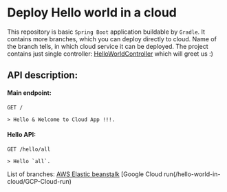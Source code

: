 # Deploy Hello world in a cloud 
This repository is basic `Spring Boot` application buildable by `Gradle`. 
It contains more branches, which you can deploy directly to cloud. Name of the branch tells, in which cloud service it can be deployed.
The project contains just single controller: [HelloWorldController](src/main/java/com/example/demo/HelloWorldController.java) which will greet us :)

## API description:
#### Main endpoint:
```
GET /

> Hello & Welcome to Cloud App !!!.
```
#### Hello API:
```
GET /hello/all

> Hello `all`.
```

List of branches:
[AWS Elastic beanstalk](/hello-world-in-cloud/aws-elastic-beanstalk)
[Google Cloud run(/hello-world-in-cloud/GCP-Cloud-run)